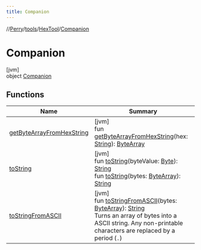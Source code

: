 ```yaml
---
title: Companion
---
```

//[Perry](../../../../index.html)/[tools](../../index.html)/[HexTool](../index.html)/[Companion](index.html)



# Companion



[jvm]\
object [Companion](index.html)



## Functions


| Name | Summary |
|---|---|
| [getByteArrayFromHexString](get-byte-array-from-hex-string.html) | [jvm]<br>fun [getByteArrayFromHexString](get-byte-array-from-hex-string.html)(hex: [String](https://kotlinlang.org/api/latest/jvm/stdlib/kotlin/-string/index.html)): [ByteArray](https://kotlinlang.org/api/latest/jvm/stdlib/kotlin/-byte-array/index.html) |
| [toString](to-string.html) | [jvm]<br>fun [toString](to-string.html)(byteValue: [Byte](https://kotlinlang.org/api/latest/jvm/stdlib/kotlin/-byte/index.html)): [String](https://kotlinlang.org/api/latest/jvm/stdlib/kotlin/-string/index.html)<br>fun [toString](to-string.html)(bytes: [ByteArray](https://kotlinlang.org/api/latest/jvm/stdlib/kotlin/-byte-array/index.html)): [String](https://kotlinlang.org/api/latest/jvm/stdlib/kotlin/-string/index.html) |
| [toStringFromASCII](to-string-from-a-s-c-i-i.html) | [jvm]<br>fun [toStringFromASCII](to-string-from-a-s-c-i-i.html)(bytes: [ByteArray](https://kotlinlang.org/api/latest/jvm/stdlib/kotlin/-byte-array/index.html)): [String](https://kotlinlang.org/api/latest/jvm/stdlib/kotlin/-string/index.html)<br>Turns an array of bytes into a ASCII string. Any non-printable characters are replaced by a period (<code>.</code>) |

